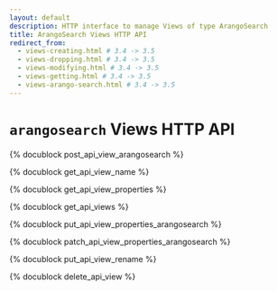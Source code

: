 ```yaml
---
layout: default
description: HTTP interface to manage Views of type ArangoSearch
title: ArangoSearch Views HTTP API
redirect_from:
  - views-creating.html # 3.4 -> 3.5
  - views-dropping.html # 3.4 -> 3.5
  - views-modifying.html # 3.4 -> 3.5
  - views-getting.html # 3.4 -> 3.5
  - views-arango-search.html # 3.4 -> 3.5
---
```

# `arangosearch` Views HTTP API

<!-- js/actions/api-view.js -->

{% docublock post_api_view_arangosearch %}

{% docublock get_api_view_name %}

{% docublock get_api_view_properties %}

{% docublock get_api_views %}

{% docublock put_api_view_properties_arangosearch %}

{% docublock patch_api_view_properties_arangosearch %}

{% docublock put_api_view_rename %}

{% docublock delete_api_view %}
